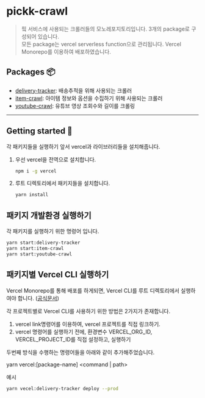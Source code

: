 # pickk-crawl

> 핔 서비스에 사용되는 크롤러들의 모노레포지토리입니다. 3개의 package로 구성되어 있습니다. <br/>
> 모든 package는 vercel serverless function으로 관리됩니다.
> Vercel Monorepo를 이용하여 배포하였습니다.

## Packages 📦

- [delivery-tracker](https://github.com/DEV-MUGLES/pickk-crawl/tree/master/packages/delivery-tracker): 배송추적을 위해 사용되는 크롤러
- [item-crawl](https://github.com/DEV-MUGLES/pickk-crawl/tree/master/packages/item-crawl): 아이템 정보와 옵션을 수집하기 위해 사용되는 크롤러
- [youtube-crawl](https://github.com/DEV-MUGLES/pickk-crawl/tree/master/packages/youtube-crawl): 유튜브 영상 조회수와 길이를 크롤링

---

## Getting started 🚀

각 패키지들을 실행하기 앞서 vercel과 라이브러리들을 설치해줍니다.

1. 우선 vercel을 전역으로 설치합니다.

   ```sh
   npm i -g vercel
   ```

2. 루트 디렉토리에서 패키지들을 설치합니다.
   ```sh
   yarn install
   ```

## 패키지 개발환경 실행하기

각 패키지를 실행하기 위한 명령어 입니다.

```sh
yarn start:delivery-tracker
yarn start:item-crawl
yarn start:youtube-crawl
```

## 패키지별 Vercel CLI 실행하기

Vercel Monorepo를 통해 배포를 하게되면, Vercel CLI를 루트 디렉토리에서 실행하여야 합니다. ([공식문서](https://vercel.com/docs/concepts/git/monorepos#using-monorepos-with-vercel-cli))

각 프로젝트별로 Vercel CLI를 사용하기 위한 방법은 2가지가 존재합니다.

1. vercel link명령어를 이용하여, vercel 프로젝트를 직접 링크하기.
2. vercel 명령어를 실행하기 전에, 환경변수 VERCEL_ORG_ID, VERCEL_PROJECT_ID를 직접 설정하고, 실행하기

두번째 방식을 수행하는 명령어들을 아래와 같이 추가해주었습니다.

yarn vercel:\[package-name\] <command | path>

예시

```sh
yarn vecel:delivery-tracker deploy --prod
```
